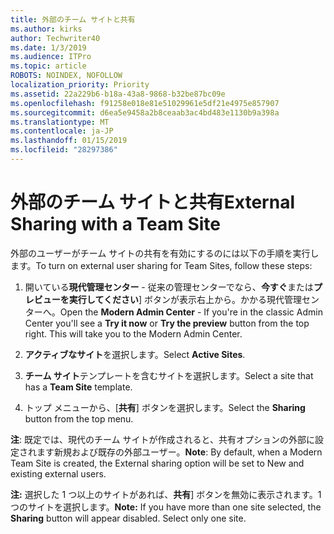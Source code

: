 ```yaml
---
title: 外部のチーム サイトと共有
ms.author: kirks
author: Techwriter40
ms.date: 1/3/2019
ms.audience: ITPro
ms.topic: article
ROBOTS: NOINDEX, NOFOLLOW
localization_priority: Priority
ms.assetid: 22a229b6-b18a-43a8-9868-b32be87bc09e
ms.openlocfilehash: f91258e018e81e51029961e5df21e4975e857907
ms.sourcegitcommit: d6ea5e9458a2b8ceaab3ac4bd483e1130b9a398a
ms.translationtype: MT
ms.contentlocale: ja-JP
ms.lasthandoff: 01/15/2019
ms.locfileid: "28297386"
---
```

# <a name="external-sharing-with-a-team-site"></a><span data-ttu-id="1a1cc-102">外部のチーム サイトと共有</span><span class="sxs-lookup"><span data-stu-id="1a1cc-102">External Sharing with a Team Site</span></span>

<span data-ttu-id="1a1cc-103">外部のユーザーがチーム サイトの共有を有効にするのには以下の手順を実行します。</span><span class="sxs-lookup"><span data-stu-id="1a1cc-103">To turn on external user sharing for Team Sites, follow these steps:</span></span> 
  
1. <span data-ttu-id="1a1cc-p101">開いている**現代管理センター** - 従来の管理センターでなら、**今すぐ**または**プレビューを実行してください**] ボタンが表示右上から。かかる現代管理センターへ。</span><span class="sxs-lookup"><span data-stu-id="1a1cc-p101">Open the **Modern Admin Center** - If you're in the classic Admin Center you'll see a **Try it now** or **Try the preview** button from the top right. This will take you to the Modern Admin Center.</span></span> 
  
2. <span data-ttu-id="1a1cc-106">**アクティブなサイト**を選択します。</span><span class="sxs-lookup"><span data-stu-id="1a1cc-106">Select **Active Sites**.</span></span> 
  
3. <span data-ttu-id="1a1cc-107">**チーム サイト**テンプレートを含むサイトを選択します。</span><span class="sxs-lookup"><span data-stu-id="1a1cc-107">Select a site that has a **Team Site** template.</span></span> 
  
4. <span data-ttu-id="1a1cc-108">トップ メニューから、[**共有**] ボタンを選択します。</span><span class="sxs-lookup"><span data-stu-id="1a1cc-108">Select the **Sharing** button from the top menu.</span></span> 
  
 <span data-ttu-id="1a1cc-109">**注**: 既定では、現代のチーム サイトが作成されると、共有オプションの外部に設定されます新規および既存の外部ユーザー。</span><span class="sxs-lookup"><span data-stu-id="1a1cc-109">**Note**: By default, when a Modern Team Site is created, the External sharing option will be set to New and existing external users.</span></span> 
  
 <span data-ttu-id="1a1cc-p102">**注:** 選択した 1 つ以上のサイトがあれば、**共有**] ボタンを無効に表示されます。1 つのサイトを選択します。</span><span class="sxs-lookup"><span data-stu-id="1a1cc-p102">**Note:** If you have more than one site selected, the **Sharing** button will appear disabled. Select only one site.</span></span> 
  

